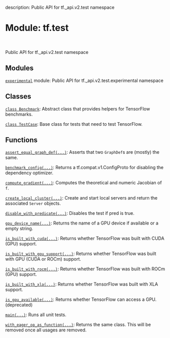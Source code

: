 description: Public API for tf._api.v2.test namespace

<div itemscope itemtype="http://developers.google.com/ReferenceObject">
<meta itemprop="name" content="tf.test" />
<meta itemprop="path" content="Stable" />
</div>

# Module: tf.test

<!-- Insert buttons and diff -->

<table class="tfo-notebook-buttons tfo-api nocontent" align="left">

</table>



Public API for tf._api.v2.test namespace



## Modules

[`experimental`](../tf/test/experimental.md) module: Public API for tf._api.v2.test.experimental namespace

## Classes

[`class Benchmark`](../tf/test/Benchmark.md): Abstract class that provides helpers for TensorFlow benchmarks.

[`class TestCase`](../tf/test/TestCase.md): Base class for tests that need to test TensorFlow.

## Functions

[`assert_equal_graph_def(...)`](../tf/test/assert_equal_graph_def.md): Asserts that two `GraphDef`s are (mostly) the same.

[`benchmark_config(...)`](../tf/test/benchmark_config.md): Returns a tf.compat.v1.ConfigProto for disabling the dependency optimizer.

[`compute_gradient(...)`](../tf/test/compute_gradient.md): Computes the theoretical and numeric Jacobian of `f`.

[`create_local_cluster(...)`](../tf/test/create_local_cluster.md): Create and start local servers and return the associated `Server` objects.

[`disable_with_predicate(...)`](../tf/test/disable_with_predicate.md): Disables the test if pred is true.

[`gpu_device_name(...)`](../tf/test/gpu_device_name.md): Returns the name of a GPU device if available or a empty string.

[`is_built_with_cuda(...)`](../tf/test/is_built_with_cuda.md): Returns whether TensorFlow was built with CUDA (GPU) support.

[`is_built_with_gpu_support(...)`](../tf/test/is_built_with_gpu_support.md): Returns whether TensorFlow was built with GPU (CUDA or ROCm) support.

[`is_built_with_rocm(...)`](../tf/test/is_built_with_rocm.md): Returns whether TensorFlow was built with ROCm (GPU) support.

[`is_built_with_xla(...)`](../tf/test/is_built_with_xla.md): Returns whether TensorFlow was built with XLA support.

[`is_gpu_available(...)`](../tf/test/is_gpu_available.md): Returns whether TensorFlow can access a GPU. (deprecated)

[`main(...)`](../tf/test/main.md): Runs all unit tests.

[`with_eager_op_as_function(...)`](../tf/test/with_eager_op_as_function.md): Returns the same class. This will be removed once all usages are removed.

